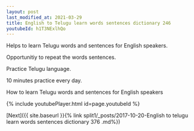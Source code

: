 ```yaml
---
layout: post
last_modified_at: 2021-03-29
title: English to Telugu learn words sentences dictionary 246 
youtubeId: h1T3NExlhQo
---
```

 
 
Helps to learn Telugu words and sentences for English speakers.

Opportunitiy to repeat the words sentences. 

Practice Telugu language. 
 
10 minutes practice every day. 
 
How to learn Telugu words and sentences for English speakers 
 
{% include youtubePlayer.html id=page.youtubeId %}
 
 
[Next]({{ site.baseurl }}{% link  split1/_posts/2017-10-20-English to telugu learn words sentences dictionary 376 .md%})
 
